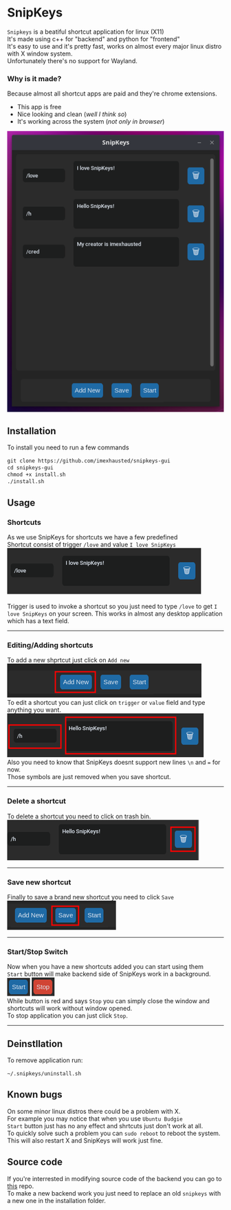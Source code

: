 # SnipKeys

`Snipkeys` is a beatiful shortcut application for linux (X11) <br>
It's made using c++ for "backend" and python for "frontend" <br>
It's easy to use and it's pretty fast, works on almost every major linux distro with X window system. <br>
Unfortunately there's no support for Wayland. <br>
### Why is it made?
Because almost all shortcut apps are paid and they're chrome extensions. <br>
- This app is free
- Nice looking and clean (*well I think so*)
- It's working across the system (*not only in browser*)  

![demo](res/demo.png)

## Installation
To install you need to run a few commands
```
git clone https://github.com/imexhausted/snipkeys-gui
cd snipkeys-gui
chmod +x install.sh
./install.sh
```

## Usage
### Shortcuts
As we use SnipKeys for shortcuts we have a few predefined<br>
Shortcut consist of trigger `/love` and value `I love SnipKeys` <br>
![shortcut](res/short.png)
<br><br>
Trigger is used to invoke a shortcut so you just need to type `/love` to get `I love SnipKeys` on your screen.
This works in almost any desktop application which has a text field.

---

### Editing/Adding shortcuts
To add a new shprtcut just click on `Add new`
![how to add new](res/addnew.png) <br>
To edit a shortcut you can just click on `trigger` or `value` field and type anything you want.
![how to edit](res/edit.png) <br>
Also you need to know that SnipKeys doesnt support new lines `\n` and `=` for now. <br>
Those symbols are just removed when you save shortcut.
 

---

### Delete a shortcut
To delete a shortcut you need to click on trash bin.
![how to delete](res/del.png)

---

### Save new shortcut

Finally to save a brand new shortcut you need to click `Save` <br>
![](res/save.png)

---

### Start/Stop Switch

Now when you have a new shortcuts added you can start using them<br>
`Start` button will make backend side of SnipKeys work in a background. <br>
![start](res/start.png) ![](res/stop.png) <br>
While button is red and says `Stop` you can simply close the window and shortcuts will work without window opened. <br>
To stop application you can just click `Stop`. 

---

## Deinstllation
To remove application run:
```
~/.snipkeys/uninstall.sh
```

## Known bugs
On some minor linux distros there could be a problem with X. <br>
For example you may notice that when you use `Ubuntu Budgie` <br>
`Start` button just has no any effect and shrtcuts just don't work at all. <br>
To quickly solve such a problem you can `sudo reboot` to reboot the system. <br>
This will also restart X and SnipKeys will work just fine.

## Source code
If you're interrested in modifying source code of the backend you can go to [this](https://github.com/imexhausted/snipkeys-gui) repo. <br>
To make a new backend work you just need to replace an old `snipkeys` with a new one in the installation folder. 
